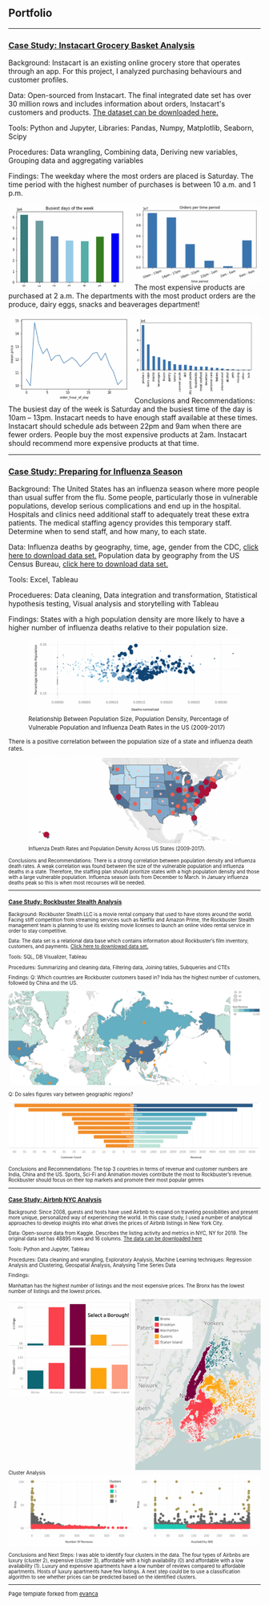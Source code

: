 ## Portfolio

---

### [Case Study: Instacart Grocery Basket Analysis](https://github.com/nora-marie-95/Instacart-Basket-Analysis-Project)

Background: Instacart is an existing online grocery store that operates through an app. For this project, I analyzed purchasing behaviours and customer profiles.

Data: Open-sourced from Instacart. The final integrated date set has over 30 million rows and includes information about orders, Instacart's customers and products. [The dataset can be downloaded here.](https://www.instacart.com/datasets/grocery-shopping-2017)

Tools: Python and Jupyter, Libraries: Pandas, Numpy, Matplotlib, Seaborn, Scipy

Procedures: Data wrangling, Combining data, Deriving new variables, Grouping data and aggregating variables

Findings:
The weekday where the most orders are placed is Saturday. The time period with the highest number of purchases is between 10 a.m. and 1 p.m.
<div> <img src="images/Screenshot 2024-02-11 at 14.52.44.png" alt="Cumulative orders per weekday" style="float: left; width: 50%; height: 50%;"/> <img src="images/Screenshot 2024-02-11 at 14.53.02.png" alt="Cumulative orders per time period" style="float: left; width: 50%; height: 60%;" /></div> 


The most expensive products are purchased at 2 a.m. The departments with the most product orders are the produce, dairy eggs, snacks and beaverages department! 
<div> <img src="images/Screenshot 2024-02-11 at 14.54.33.png" alt="Mean price in dollars per hour of the day" style="float: left; width: 50%; height: 50%;"/> <img src="images/Screenshot 2024-02-11 at 14.55.05.png" alt="Cumulative orders per department" style="float: left; width: 50%; height: 50%;" /></div> 

     
Conclusions and Recommendations: The busiest day of the week is Saturday and the busiest time of the day is 10am – 13pm. Instacart needs to have enough staff available at these times. Instacart should schedule ads between 22pm and 9am when there are fewer orders. People buy the most expensive products at 2am. Instacart should recommend more expensive products at that time. 


---
### [Case Study: Preparing for Influenza Season](https://public.tableau.com/app/profile/nora.lienenbecker/viz/PreparingforInfluenzaSeason_16260986850200/PreparingforInfluenzaSeason2)

Background: The United States has an influenza season where more people than usual suffer from the flu. Some people, particularly those in vulnerable populations, develop serious complications and end up in the hospital. Hospitals and clinics need additional staff to adequately treat these extra patients. The medical staffing agency provides this temporary staff. ​Determine when to send staff, and how many, to each state. 

Data: Influenza deaths by geography, time, age, gender from the CDC, [click here to download data set.](https://coach-courses-us.s3.amazonaws.com/public/courses/da_program/CDC_Influenza_Deaths_edited.xlsx) Population data by geography from the US Census Bureau, [click here to download data set.](https://coach-courses-us.s3.amazonaws.com/public/courses/data-immersion/A1-A2_Influenza_Project/Census_Population_transformed_202101.csv) 

Tools: Excel, Tableau

Procedueres: Data cleaning, Data integration and transformation, Statistical hypothesis testing, Visual analysis and storytelling with Tableau 

Findings: 
States with a high population density are more likely to have a higher number of influenza deaths relative to their population size. 

<figure>
<img src="images/Influenza_1.png" alt="Relationship Between Population Size, Population Density, Percentage of Vulnerable Population and Influenza Death Rates in the US (2009-2017).">
<figcaption><small>Relationship Between Population Size, Population Density, Percentage of Vulnerable Population and Influenza Death Rates in the US (2009-2017)</figcaption>
</figure>


There is a positive correlation between the population size of a state and influenza death rates. 

<figure>
<img width="720" src="images/Influenza_2.png" alt="Influenza Death Rates and Population Density Across US States (2009-2017).">
<figcaption><small>Influenza Death Rates and Population Density Across US States (2009-2017).</figcaption>     
</figure>

     
Conclusions and Recommendations: There is a strong correlation between population density and influenza death rates. A weak correlation was found between the size of the vulnerable population and influenza deaths in a state. Therefore, the staffing plan should prioritize states with a high population density and those with a large vulnerable population. Influenza season lasts from December to March. In January influenza deaths peak so this is when most recourses will be needed.


---
### [Case Study: Rockbuster Stealth Analysis](https://public.tableau.com/app/profile/nora.lienenbecker/viz/RockbusterDataAnalysis_16299034663000/RockbbusterDataAnalysis)

Background: Rockbuster Stealth LLC is a movie rental company that used to have stores around the world. Facing stiff competition from streaming services such as Netflix and Amazon Prime, the Rockbuster Stealth management team is planning to use its existing movie licenses to launch an online video rental service in order to stay competitive.

Data: The data set is a relational data base which contains information about Rockbuster’s film inventory, customers, and payments. [Click here to downlowad data set.](http://www.postgresqltutorial.com/wp-content/uploads/2019/05/dvdrental.zip)

Tools: SQL, DB Visualizer, Tableau

Procedures: Summarizing and cleaning data, Filtering data, Joining tables, Subqueries and CTEs

Findings: 
Q: Which countries are Rockbuster customers based in?
India has the highest number of customers, followed by China and the US. 

<img width="720" src="images/Rockbuster_1.png" alt="Customer Count and Revenue Across Countries.">

Q: Do sales figures vary between geographic regions?

<img width="720" src="images/Rockbuster_2.png" alt="Sales and Customer Counts of Top 10 Countries 
">

Conclusions and Recommendations: The top 3 countries in terms of revenue and customer numbers are India, China and the US. Sports, Sci-Fi and Animation movies contribute the most to Rockbuster’s revenue. Rockbuster should focus on their top markets and promote their most popular genres


---
### [Case Study: Airbnb NYC Analysis](https://public.tableau.com/app/profile/nora.lienenbecker/viz/AirbnbListingsAnalysis/Story1)

Background: Since 2008, guests and hosts have used Airbnb to expand on traveling possibilities and present more unique, personalized way of experiencing the world. In this case study, I used a number of analytical approaches to develop insights into what drives the prices of Airbnb listings in New York City. 

Data: Open-source data from Kaggle. Describes the listing activity and metrics in NYC, NY for 2019.
The original data set has 48895 rows and 16 columns. [The data can be downloaded here](https://www.kaggle.com/datasets/dgomonov/new-york-city-airbnb-open-data)

Tools: Python and Jupyter, Tableau 

Procedures: Data cleaning and wrangling, Exploratory Analysis, Machine Learning techniques: Regression Analysis and Clustering, Geospatial Analysis, Analysing Time Series Data 

Findings: 

Manhattan has the highest number of listings and the most expensive prices. The Bronx has the lowest number of listings and the lowest prices. 

<img src="images/Airbnb_1.png" alt="Number of Listings and Mean Price per Borough
" style="float: left; width: 50%; height: 50%;">

<img src="images/Airbnb_2.png" alt="Airbnb Listings per Borough
" style="float: left; width: 50%; height: 50%;">

Cluster Analysis
<img src="images/Airbnb_3.png">

Conclusions and Next Steps: I was able to identify four clusters in the data. The four types of Airbnbs are luxury (cluster 2), expensive (cluster 3), affordable with a high availability (0) and affordable with a low availability (1). Luxury and expensive apartments have a low number of reviews compared to affordable apartments. Hosts of luxury apartments have few listings. A next step could be to use a classification algorithm to see whether prices can be predicted based on the identified clusters.



---
<p style="font-size:11px">Page template forked from <a href="https://github.com/evanca/quick-portfolio">evanca</a></p>
<!-- Remove above link if you don't want to attibute -->
